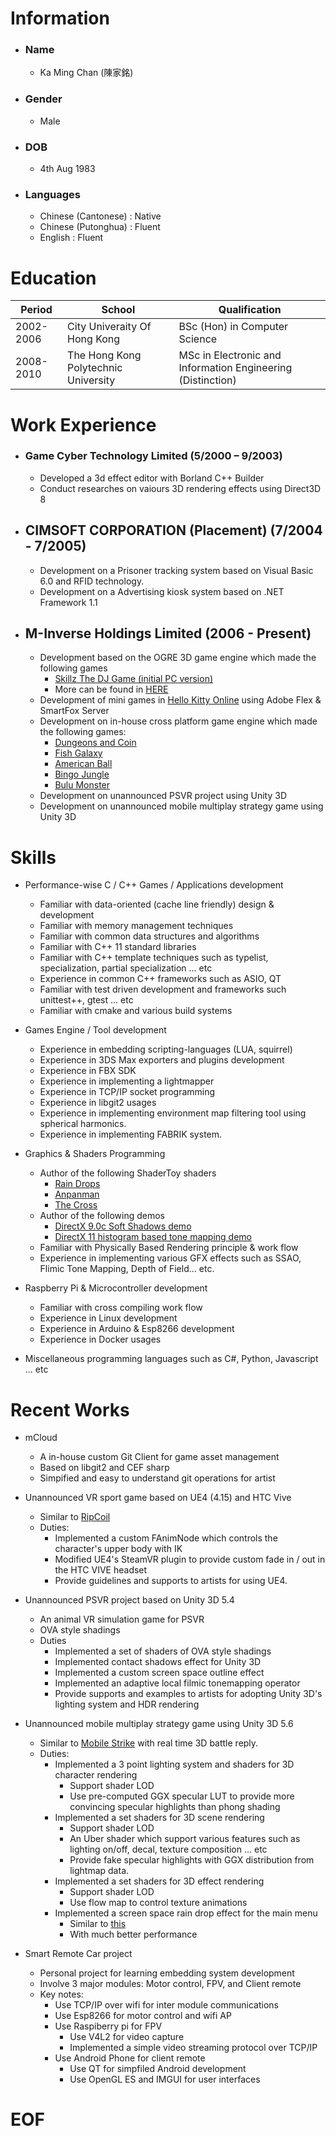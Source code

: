 # Information

* ### Name
  * Ka Ming Chan (陳家銘)
* ### Gender
  * Male
* ### DOB
  * 4th Aug 1983
* ### Languages
  * Chinese (Cantonese) : Native
  * Chinese (Putonghua) : Fluent
  * English : Fluent

# Education

| Period | School | Qualification |
| --- | --- | --- |
| 2002-2006 | City Univeraity Of Hong Kong | BSc (Hon) in Computer Science |
| 2008-2010 | The Hong Kong Polytechnic University | MSc in Electronic and Information Engineering (Distinction) |

# Work Experience

* ### Game Cyber Technology Limited (5/2000 – 9/2003)
  * Developed a 3d effect editor with Borland C++ Builder
  * Conduct researches on vaiours 3D rendering effects using Direct3D 8

* ## CIMSOFT CORPORATION (Placement) (7/2004 - 7/2005)
  * Development on a Prisoner tracking system based on Visual Basic 6.0 and RFID technology.
  * Development on a Advertising kiosk system based on .NET Framework 1.1
  
* ## M-Inverse Holdings Limited (2006 - Present)
  * Development based on the OGRE 3D game engine which made the following games
    * [Skillz The DJ Game (initial PC version)](https://www.youtube.com/watch?v=DdtkrJLpqu0)
    * More can be found in [HERE](http://www.m-inverse.com/works.html)
  * Development of mini games in [Hello Kitty Online](https://en.wikipedia.org/wiki/Hello_Kitty_Online) using Adobe Flex & SmartFox Server
  * Development on in-house cross platform game engine which made the following games:
    * [Dungeons and Coin](https://play.google.com/store/apps/details?id=com.sigmagame.coinpusher&hl=en)
    * [Fish Galaxy](https://play.google.com/store/apps/details?id=com.sigmagame.fishgalaxy&hl=en)
    * [American Ball](https://play.google.com/store/apps/details?id=com.sigmagame.americanball&hl=en)
    * [Bingo Jungle](https://play.google.com/store/apps/details?id=com.sigmagame.bingojungle&hl=en)
    * [Bulu Monster](https://play.google.com/store/apps/details?id=com.sigmagame.imonster&hl=en)
  * Development on unannounced PSVR project using Unity 3D
  * Development on unannounced mobile multiplay strategy game using Unity 3D

# Skills

* Performance-wise C / C++ Games / Applications development
  * Familiar with data-oriented (cache line friendly) design & development
  * Familiar with memory management techniques
  * Familiar with common data structures and algorithms
  * Familiar with C++ 11 standard libraries
  * Familiar with C++ template techniques such as typelist, specialization, partial specialization ... etc
  * Experience in common C++ frameworks such as ASIO, QT
  * Familiar with test driven development and frameworks such unittest++, gtest ... etc
  * Familiar with cmake and various build systems

* Games Engine / Tool development
  * Experience in embedding scripting-languages (LUA, squirrel)
  * Experience in 3DS Max exporters and plugins development
  * Experience in FBX SDK
  * Experience in implementing a lightmapper
  * Experience in TCP/IP socket programming
  * Experience in libgit2 usages
  * Experience in implementing environment map filtering tool using spherical harmonics.
  * Experience in implementing FABRIK system.

* Graphics & Shaders Programming
  * Author of the following ShaderToy shaders
    * [Rain Drops](https://www.shadertoy.com/view/llfczH)
    * [Anpanman](https://www.shadertoy.com/view/MdV3R3)
    * [The Cross](https://www.shadertoy.com/view/XsfGR7)
  * Author of the following demos
    * [DirectX 9.0c Soft Shadows demo](https://www.youtube.com/watch?v=E-qdbqYblgY)
    * [DirectX 11 histogram based tone mapping demo](https://www.youtube.com/watch?v=w_Z4GOlokvA)
  * Familiar with Physically Based Rendering principle & work flow
  * Experience in implementing various GFX effects such as SSAO, Flimic Tone Mapping, Depth of Field... etc.

* Raspberry Pi & Microcontroller development
  * Familiar with cross compiling work flow
  * Experience in Linux development
  * Experience in Arduino & Esp8266 development
  * Experience in Docker usages

* Miscellaneous programming languages such as C#, Python, Javascript ... etc

# Recent Works

* mCloud
  * A in-house custom Git Client for game asset management
  * Based on libgit2 and CEF sharp
  * Simpified and easy to understand git operations for artist

* Unannounced VR sport game based on UE4 (4.15) and HTC Vive
  * Similar to [RipCoil](https://www.youtube.com/watch?v=gELTZzntr7Q)
  * Duties:
    * Implemented a custom FAnimNode which controls the character's upper body with IK
    * Modified UE4's SteamVR plugin to provide custom fade in / out in the HTC VIVE headset
    * Provide guidelines and supports to artists for using UE4.

* Unannounced PSVR project based on Unity 3D 5.4
  * An animal VR simulation game for PSVR
  * OVA style shadings
  * Duties
    * Implemented a set of shaders of OVA style shadings
    * Implemented contact shadows effect for Unity 3D
    * Implemented a custom screen space outline effect
    * Implemented an adaptive local filmic tonemapping operator
    * Provide supports and examples to artists for adopting Unity 3D's lighting system and HDR rendering

* Unannounced mobile multiplay strategy game using Unity 3D 5.6
  * Similar to [Mobile Strike](https://www.mobilestrikeapp.com/) with real time 3D battle reply.
  * Duties:
    * Implemented a 3 point lighting system and shaders for 3D character rendering
      * Support shader LOD
      * Use pre-computed GGX specular LUT to provide more convincing specular highlights than phong shading
    * Implemented a set shaders for 3D scene rendering
      * Support shader LOD
      * An Uber shader which support various features such as lighting on/off, decal, texture composition ... etc
      * Provide fake specular highlights with GGX distribution from lightmap data.
    * Implemented a set shaders for 3D effect rendering
      * Support shader LOD
      * Use flow map to control texture animations
    * Implemented a screen space rain drop effect for the main menu
      * Similar to [this](https://tympanus.net/codrops/2015/11/04/rain-water-effect-experiments/)
      * With much better performance

* Smart Remote Car project
  * Personal project for learning embedding system development
  * Involve 3 major modules: Motor control, FPV, and Client remote 
  * Key notes:
    * Use TCP/IP over wifi for inter module communications
    * Use Esp8266 for motor control and wifi AP
    * Use Raspiberry pi for FPV
      * Use V4L2 for video capture
      * Implemented a simple video streaming protocol over TCP/IP
    * Use Android Phone for client remote
      * Use QT for simpfiled Android development
      * Use OpenGL ES and IMGUI for user interfaces

# EOF
